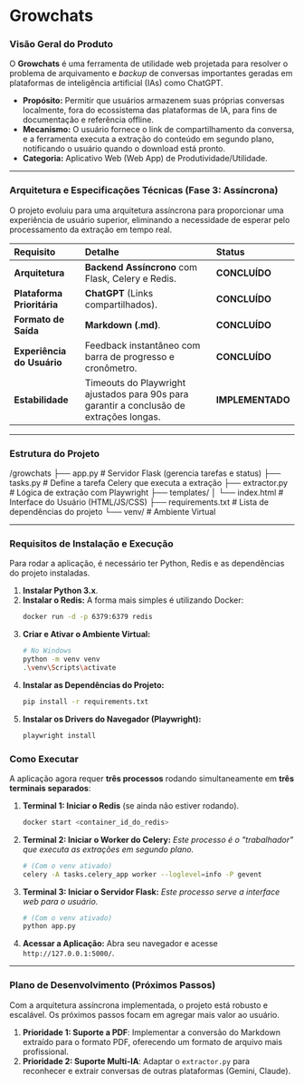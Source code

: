 # Growchats

### Visão Geral do Produto

O **Growchats** é uma ferramenta de utilidade web projetada para resolver o problema de arquivamento e *backup* de conversas importantes geradas em plataformas de inteligência artificial (IAs) como ChatGPT.

-   **Propósito:** Permitir que usuários armazenem suas próprias conversas localmente, fora do ecossistema das plataformas de IA, para fins de documentação e referência offline.
-   **Mecanismo:** O usuário fornece o link de compartilhamento da conversa, e a ferramenta executa a extração do conteúdo em segundo plano, notificando o usuário quando o download está pronto.
-   **Categoria:** Aplicativo Web (Web App) de Produtividade/Utilidade.

-----

### Arquitetura e Especificações Técnicas (Fase 3: Assíncrona)

O projeto evoluiu para uma arquitetura assíncrona para proporcionar uma experiência de usuário superior, eliminando a necessidade de esperar pelo processamento da extração em tempo real.

| Requisito | Detalhe | Status |
| :--- | :--- | :--- |
| **Arquitetura** | **Backend Assíncrono** com Flask, Celery e Redis. | **CONCLUÍDO** |
| **Plataforma Prioritária** | **ChatGPT** (Links compartilhados). | **CONCLUÍDO** |
| **Formato de Saída** | **Markdown (.md)**. | **CONCLUÍDO** |
| **Experiência do Usuário** | Feedback instantâneo com barra de progresso e cronômetro. | **CONCLUÍDO** |
| **Estabilidade** | Timeouts do Playwright ajustados para 90s para garantir a conclusão de extrações longas. | **IMPLEMENTADO** |

-----

### Estrutura do Projeto

/growchats
├── app.py                  # Servidor Flask (gerencia tarefas e status)
├── tasks.py                # Define a tarefa Celery que executa a extração
├── extractor.py            # Lógica de extração com Playwright
├── templates/
│   └── index.html          # Interface do Usuário (HTML/JS/CSS)
├── requirements.txt        # Lista de dependências do projeto
└── venv/                   # Ambiente Virtual

-----

### Requisitos de Instalação e Execução

Para rodar a aplicação, é necessário ter Python, Redis e as dependências do projeto instaladas.

1.  **Instalar Python 3.x**.
2.  **Instalar o Redis:** A forma mais simples é utilizando Docker:
    ```bash
    docker run -d -p 6379:6379 redis
    ```
3.  **Criar e Ativar o Ambiente Virtual:**
    ```bash
    # No Windows
    python -m venv venv
    .\venv\Scripts\activate
    ```
4.  **Instalar as Dependências do Projeto:**
    ```bash
    pip install -r requirements.txt
    ```
5.  **Instalar os Drivers do Navegador (Playwright):**
    ```bash
    playwright install
    ```

### Como Executar

A aplicação agora requer **três processos** rodando simultaneamente em **três terminais separados**:

1.  **Terminal 1: Iniciar o Redis** (se ainda não estiver rodando).
    ```bash
    docker start <container_id_do_redis>
    ```

2.  **Terminal 2: Iniciar o Worker do Celery:**
    *Este processo é o "trabalhador" que executa as extrações em segundo plano.*
    ```bash
    # (Com o venv ativado)
    celery -A tasks.celery_app worker --loglevel=info -P gevent
    ```

3.  **Terminal 3: Iniciar o Servidor Flask:**
    *Este processo serve a interface web para o usuário.*
    ```bash
    # (Com o venv ativado)
    python app.py
    ```

4.  **Acessar a Aplicação:** Abra seu navegador e acesse `http://127.0.0.1:5000/`.

-----

### Plano de Desenvolvimento (Próximos Passos)

Com a arquitetura assíncrona implementada, o projeto está robusto e escalável. Os próximos passos focam em agregar mais valor ao usuário.

1.  **Prioridade 1: Suporte a PDF**: Implementar a conversão do Markdown extraído para o formato PDF, oferecendo um formato de arquivo mais profissional.
2.  **Prioridade 2: Suporte Multi-IA**: Adaptar o `extractor.py` para reconhecer e extrair conversas de outras plataformas (Gemini, Claude).